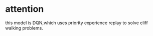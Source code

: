# attention
this model is DQN,which uses priority experience replay to solve cliff walking problems.